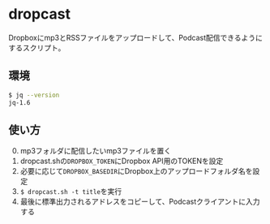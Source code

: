 # dropcast
Dropboxにmp3とRSSファイルをアップロードして、Podcast配信できるようにするスクリプト。

## 環境
```bash
$ jq --version
jq-1.6
```

## 使い方
0. mp3フォルダに配信したいmp3ファイルを置く
0. dropcast.shの`DROPBOX_TOKEN`にDropbox API用のTOKENを設定
0. 必要に応じて`DROPBOX_BASEDIR`にDropbox上のアップロードフォルダ名を設定
0. `$ dropcast.sh -t title`を実行
0. 最後に標準出力されるアドレスをコピーして、Podcastクライアントに入力する
